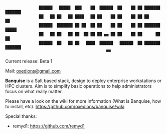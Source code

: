 
                   ██████   █████  ███    ██  ██████  ██    ██ ██ ███████ ███████
                   ██   ██ ██   ██ ████   ██ ██    ██ ██    ██ ██ ██      ██
                   ██████  ███████ ██ ██  ██ ██    ██ ██    ██ ██ ███████ █████
                   ██   ██ ██   ██ ██  ██ ██ ██ ▄▄ ██ ██    ██ ██      ██ ██
                   ██████  ██   ██ ██   ████  ██████   ██████  ██ ███████ ███████ 
                                                 ▀▀

Current release: Beta 1

Mail: oxedions@gmail.com

**Banquise** is a Salt based stack, design to deploy enterprise workstations or HPC clusters. Aim is to simplify basic operations to help administrators focus on what really matter.

Please have a look on the wiki for more information (What is Banquise, how to install, etc). https://github.com/oxedions/banquise/wiki

Special thanks:
  - remyd1: https://github.com/remyd1
